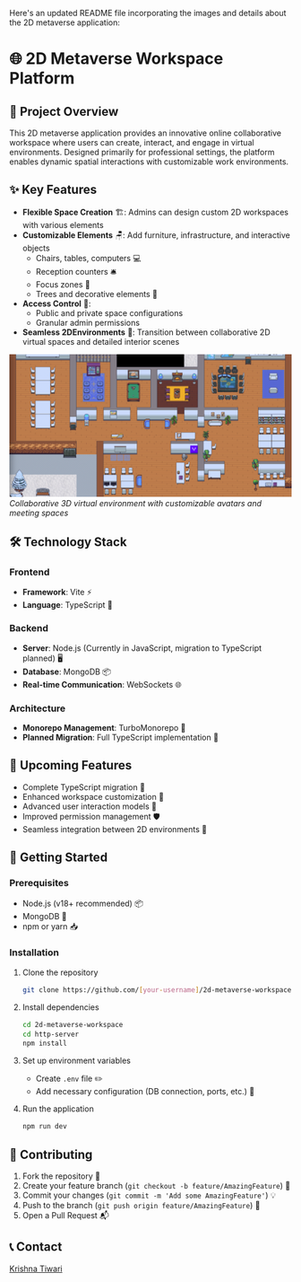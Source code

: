 Here's an updated README file incorporating the images and details about the 2D metaverse application:

# 🌐 2D Metaverse Workspace Platform

## 🚀 Project Overview

This 2D metaverse application provides an innovative online collaborative workspace where users can create, interact, and engage in virtual environments. Designed primarily for professional settings, the platform enables dynamic spatial interactions with customizable work environments.

## ✨ Key Features

- **Flexible Space Creation** 🏗️: Admins can design custom 2D workspaces with various elements
- **Customizable Elements** 🪑: Add furniture, infrastructure, and interactive objects
  - Chairs, tables, computers 💻
  - Reception counters 🛎️
  - Focus zones 🧘
  - Trees and decorative elements 🌳
- **Access Control** 🔐:
  - Public and private space configurations
  - Granular admin permissions
- **Seamless 2DEnvironments** 🎨: Transition between collaborative 2D virtual spaces and detailed interior scenes

![Collaborative 3D Virtual Environment](/assets/1645616741443.png)
_Collaborative 3D virtual environment with customizable avatars and meeting spaces_

## 🛠 Technology Stack

### Frontend

- **Framework**: Vite ⚡
- **Language**: TypeScript 📘

### Backend

- **Server**: Node.js (Currently in JavaScript, migration to TypeScript planned) 🖥️
- **Database**: MongoDB 📦
- **Real-time Communication**: WebSockets 🌐

### Architecture

- **Monorepo Management**: TurboMonorepo 🚉
- **Planned Migration**: Full TypeScript implementation 🔄

## 🌟 Upcoming Features

- Complete TypeScript migration 🔷
- Enhanced workspace customization 🎨
- Advanced user interaction models 🤝
- Improved permission management 🛡️
- Seamless integration between 2D environments 🔗

## 🚀 Getting Started

### Prerequisites

- Node.js (v18+ recommended) 📦
- MongoDB 💾
- npm or yarn 📥

### Installation

1. Clone the repository

   ```bash
   git clone https://github.com/[your-username]/2d-metaverse-workspace.git
   ```

2. Install dependencies

   ```bash
   cd 2d-metaverse-workspace
   cd http-server
   npm install
   ```

3. Set up environment variables

   - Create `.env` file ✏️
   - Add necessary configuration (DB connection, ports, etc.) 🔧

4. Run the application
   ```bash
   npm run dev
   ```

## 🤝 Contributing

1. Fork the repository 🍴
2. Create your feature branch (`git checkout -b feature/AmazingFeature`) 🌿
3. Commit your changes (`git commit -m 'Add some AmazingFeature'`) 💡
4. Push to the branch (`git push origin feature/AmazingFeature`) 🚢
5. Open a Pull Request 📬

## 📞 Contact

[Krishna Tiwari](https://www.linkedin.com/in/krsna-tiwari/)
